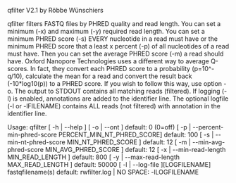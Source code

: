 qfilter V2.1 by Röbbe Wünschiers

qfilter filters FASTQ files by PHRED quality and read length. You can set a minimum (-x) and maximum (-y) required read length. You can set a minimum PHRED score (-s) EVERY nucleotide in a read must have or the minimum PHRED score that a least x percent (-p) of all nucleotides of a read must have. Then you can set the average PHRED score (-m) a read should have.
Oxford Nanopore Technologies uses a different way to average Q-scores. In fact, they convert each PHRED score to a probability (p=10^-q/10), calculate the mean for a read and convert the result back (-10*log10(p)) to a PHRED score. If you wish to follow this way, use option -o.
The output to STDOUT contains all matching reads (filtered). If logging (-l) is enabled, annotations are added to the identifier line. The optional logfile (-l or -lFILENAME) contains ALL reads (not filtered) with annotation in the identifier line.

Usage: qfilter  [ -h | --help ]
		[ -o | --ont  ]                                            	default: 0 (0=off)
                [ -p | --percent-min-phred-score PERCENT_MIN_NT_PHRED_SCORE]    default: 100
                [ -s | --min-nt-phred-score MIN_NT_PHRED_SCORE ]                default: 12
                [ -m | --min-avg-phred-score MIN_AVG_PHRED_SCORE ]              default: 12
                [ -x | --min-read-length MIN_READ_LENGTH ]                      default: 800
                [ -y | --max-read-length MAX_READ_LENGTH ]                      default: 50000
                [ -l | --log-file ][LOGFILENAME] fastqfilename(s)               default: rwfilter.log | NO SPACE: -lLOGFILENAME
